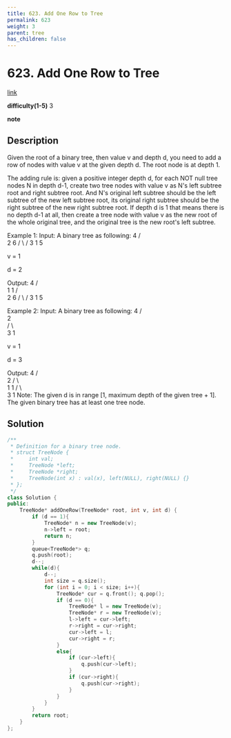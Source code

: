 ```yaml
---
title: 623. Add One Row to Tree
permalink: 623
weight: 3
parent: tree
has_children: false
---
```

# 623. Add One Row to Tree
[link](https://leetcode.com/problems/add-one-row-to-tree/)

**difficulty(1-5)**
3

**note**

## Description
Given the root of a binary tree, then value v and depth d, you need to add a row of nodes with value v at the given depth d. The root node is at depth 1.

The adding rule is: given a positive integer depth d, for each NOT null tree nodes N in depth d-1, create two tree nodes with value v as N's left subtree root and right subtree root. And N's original left subtree should be the left subtree of the new left subtree root, its original right subtree should be the right subtree of the new right subtree root. If depth d is 1 that means there is no depth d-1 at all, then create a tree node with value v as the new root of the whole original tree, and the original tree is the new root's left subtree.

Example 1:
Input: 
A binary tree as following:
       4
     /   \
    2     6
   / \   / 
  3   1 5   

v = 1

d = 2

Output: 
       4
      / \
     1   1
    /     \
   2       6
  / \     / 
 3   1   5   

Example 2:
Input: 
A binary tree as following:
      4
     /   
    2    
   / \   
  3   1    

v = 1

d = 3

Output: 
      4
     /   
    2
   / \    
  1   1
 /     \  
3       1
Note:
The given d is in range [1, maximum depth of the given tree + 1].
The given binary tree has at least one tree node.

## Solution
```c++
/**
 * Definition for a binary tree node.
 * struct TreeNode {
 *     int val;
 *     TreeNode *left;
 *     TreeNode *right;
 *     TreeNode(int x) : val(x), left(NULL), right(NULL) {}
 * };
 */
class Solution {
public:
    TreeNode* addOneRow(TreeNode* root, int v, int d) {
        if (d == 1){
            TreeNode* n = new TreeNode(v);
            n->left = root;
            return n;
        }
        queue<TreeNode*> q;
        q.push(root);
        d--;
        while(d){
            d--;
            int size = q.size();
            for (int i = 0; i < size; i++){
                TreeNode* cur = q.front(); q.pop();
                if (d == 0){
                    TreeNode* l = new TreeNode(v);
                    TreeNode* r = new TreeNode(v);
                    l->left = cur->left;
                    r->right = cur->right;
                    cur->left = l;
                    cur->right = r;
                }
                else{
                    if (cur->left){
                        q.push(cur->left);
                    }
                    if (cur->right){
                        q.push(cur->right);
                    }
                }
            }
        }
        return root;
    }
};
```